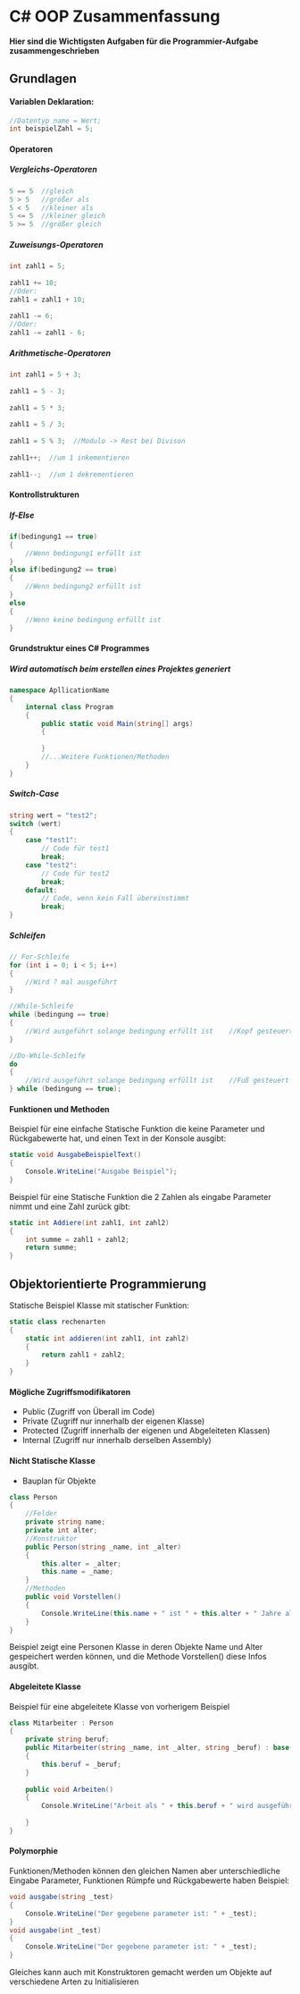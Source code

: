 # C# OOP Zusammenfassung

**Hier sind die Wichtigsten Aufgaben für die Programmier-Aufgabe zusammengeschrieben**

## Grundlagen
#### Variablen Deklaration:

```cs
//Datentyp name = Wert;
int beispielZahl = 5;
```

#### Operatoren
##### Vergleichs-Operatoren 
```cs
5 == 5  //gleich
5 > 5   //größer als
5 < 5   //kleiner als
5 <= 5  //kleiner gleich
5 >= 5  //größer gleich
```

##### Zuweisungs-Operatoren
```cs
int zahl1 = 5;  
  
zahl1 += 10;  
//Oder:  
zahl1 = zahl1 + 10;  
  
zahl1 -= 6;  
//Oder:  
zahl1 -= zahl1 - 6;
```

##### Arithmetische-Operatoren
``` cs
int zahl1 = 5 + 3;  
  
zahl1 = 5 - 3;  
  
zahl1 = 5 * 3;  
  
zahl1 = 5 / 3;  
  
zahl1 = 5 % 3;  //Modulo -> Rest bei Divison
  
zahl1++;  //um 1 inkementieren
  
zahl1--;  //um 1 dekrementieren
```

#### Kontrollstrukturen
##### If-Else

```cs
if(bedingung1 == true)
{
	//Wenn bedingung1 erfüllt ist
}
else if(bedingung2 == true)
{
	//Wenn bedingung2 erfüllt ist
}
else
{
	//Wenn keine bedingung erfüllt ist
}
```

#### Grundstruktur eines C# Programmes
##### Wird automatisch beim erstellen eines Projektes generiert

```cs
namespace ApllicationName  
{  
    internal class Program  
    {  
        public static void Main(string[] args)  
        {  
              
        }  
        //...Weitere Funktionen/Methoden  
    }  
}
```

##### Switch-Case

```cs
string wert = "test2";  
switch (wert)  
{  
    case "test1":  
        // Code für test1  
        break;  
    case "test2":  
        // Code für test2  
        break;  
    default:  
        // Code, wenn kein Fall übereinstimmt        
        break;
}
```

##### Schleifen

```cs
// For-Schleife
for (int i = 0; i < 5; i++)  
{  
    //Wird ? mal ausgeführt
}  

//While-Schleife
while (bedingung == true)  
{  
    //Wird ausgeführt solange bedingung erfüllt ist    //Kopf gesteuert
}  

//Do-While-Schleife
do  
{  
    //Wird ausgeführt solange bedingung erfüllt ist    //Fuß gesteuert
} while (bedingung == true);
```

#### Funktionen und Methoden

Beispiel für eine einfache Statische Funktion die keine Parameter und Rückgabewerte hat, und einen Text in der Konsole ausgibt:

```cs
static void AusgabeBeispielText()  
{  
    Console.WriteLine("Ausgabe Beispiel");  
}
```


Beispiel für eine Statische Funktion die 2 Zahlen als eingabe Parameter nimmt und eine Zahl zurück gibt:

```cs
static int Addiere(int zahl1, int zahl2)  
{  
    int summe = zahl1 + zahl2;  
    return summe;  
}
```

## Objektorientierte Programmierung

Statische Beispiel Klasse mit statischer Funktion:

```cs
static class rechenarten  
{  
    static int addieren(int zahl1, int zahl2)  
    {  
        return zahl1 + zahl2;  
    }  
}
```

#### Mögliche Zugriffsmodifikatoren
- Public (Zugriff von Überall im Code)
- Private (Zugriff nur innerhalb der eigenen Klasse)
- Protected (Zugriff innerhalb der eigenen und Abgeleiteten Klassen)
- Internal (Zugriff nur innerhalb derselben Assembly)


#### Nicht Statische Klasse
- Bauplan für Objekte
```cs
class Person  
{  
    //Felder
    private string name;  
    private int alter;  
    //Konstruktor
    public Person(string _name, int _alter)  
    {  
        this.alter = _alter;  
        this.name = _name;  
    }  
	//Methoden
    public void Vorstellen()  
    {  
        Console.WriteLine(this.name + " ist " + this.alter + " Jahre alt");  
    }  
}
```
Beispiel zeigt eine Personen Klasse in deren Objekte Name und Alter gespeichert werden können, und die Methode Vorstellen() diese Infos ausgibt.

#### Abgeleitete Klasse
Beispiel für eine abgeleitete Klasse von vorherigem Beispiel

```cs
class Mitarbeiter : Person  
{  
    private string beruf;  
    public Mitarbeiter(string _name, int _alter, string _beruf) : base(_name, _alter)  
    {  
        this.beruf = _beruf;  
    }  
  
    public void Arbeiten()  
    {  
        Console.WriteLine("Arbeit als " + this.beruf + " wird ausgeführt");  
  
    }
}
```


#### Polymorphie

Funktionen/Methoden können den gleichen Namen aber unterschiedliche Eingabe Parameter, Funktionen Rümpfe und Rückgabewerte haben
Beispiel:

```cs
void ausgabe(string _test)  
{  
    Console.WriteLine("Der gegebene parameter ist: " + _test);  
}  
void ausgabe(int _test)  
{  
    Console.WriteLine("Der gegebene parameter ist: " + _test);  
}
```
Gleiches kann auch mit Konstruktoren gemacht werden um Objekte auf verschiedene Arten zu Initialisieren


